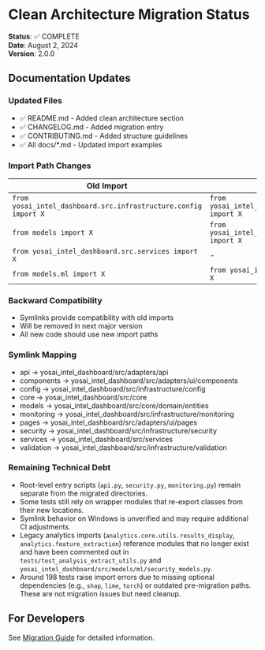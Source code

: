 # Clean Architecture Migration Status

**Status**: ✅ COMPLETE  
**Date**: August 2, 2024  
**Version**: 2.0.0

## Documentation Updates

### Updated Files
- ✅ README.md - Added clean architecture section
- ✅ CHANGELOG.md - Added migration entry
- ✅ CONTRIBUTING.md - Added structure guidelines
- ✅ All docs/*.md - Updated import examples

### Import Path Changes

| Old Import | New Import |
|------------|------------|
| `from yosai_intel_dashboard.src.infrastructure.config import X` | `from yosai_intel_dashboard.src.infrastructure.config import X` |
| `from models import X` | `from yosai_intel_dashboard.src.core.domain.entities import X` |
| `from yosai_intel_dashboard.src.services import X` | - |
| `from models.ml import X` | `from yosai_intel_dashboard.src.models.ml import X` |

### Backward Compatibility
- Symlinks provide compatibility with old imports
- Will be removed in next major version
- All new code should use new import paths

### Symlink Mapping
- api → yosai_intel_dashboard/src/adapters/api
- components → yosai_intel_dashboard/src/adapters/ui/components
- config → yosai_intel_dashboard/src/infrastructure/config
- core → yosai_intel_dashboard/src/core
- models → yosai_intel_dashboard/src/core/domain/entities
- monitoring → yosai_intel_dashboard/src/infrastructure/monitoring
- pages → yosai_intel_dashboard/src/adapters/ui/pages
- security → yosai_intel_dashboard/src/infrastructure/security
- services → yosai_intel_dashboard/src/services
- validation → yosai_intel_dashboard/src/infrastructure/validation

### Remaining Technical Debt
- Root-level entry scripts (`api.py`, `security.py`, `monitoring.py`) remain separate from the migrated directories.
- Some tests still rely on wrapper modules that re-export classes from their new locations.
- Symlink behavior on Windows is unverified and may require additional CI adjustments.
- Legacy analytics imports (`analytics.core.utils.results_display`, `analytics.feature_extraction`) reference modules that no longer exist and have been commented out in `tests/test_analysis_extract_utils.py` and `yosai_intel_dashboard/src/models/ml/security_models.py`.
- Around 198 tests raise import errors due to missing optional dependencies (e.g., `shap`, `lime`, `torch`) or outdated pre-migration paths. These are not migration issues but need cleanup.

## For Developers
See [Migration Guide](migration_guide_clean_arch.md) for detailed information.
